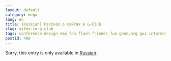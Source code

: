 ```yaml
---
layout: default
category: mega
lang: en
title: (Russian) Рассказ о сайтах в G-Club
slug: sites-in-g-club
tags: conference design emo fan flash friends fun genn.org gui information laboratory 8 
postid: 499
---
```

<p>Sorry, this entry is only available in <a href="http://mega.genn.org/export/getposts.php">Russian</a>.</p>